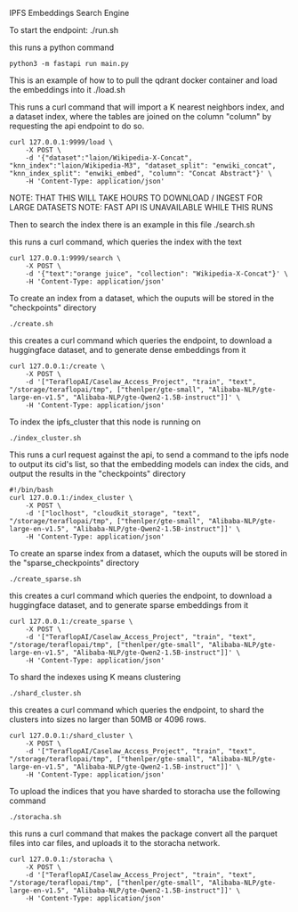 IPFS Embeddings Search Engine

To start the endpoint:
./run.sh

this runs a python command 

```
python3 -m fastapi run main.py
```

This is an example of how to  to pull the qdrant docker container and load the embeddings into it
./load.sh

This runs a curl command that will import a K nearest neighbors index, and a dataset index, where the tables are joined on the column "column" by requesting the api endpoint to do so.

```
curl 127.0.0.1:9999/load \
    -X POST \
    -d '{"dataset":"laion/Wikipedia-X-Concat", "knn_index":"laion/Wikipedia-M3", "dataset_split": "enwiki_concat", "knn_index_split": "enwiki_embed", "column": "Concat Abstract"}' \
    -H 'Content-Type: application/json'
```
NOTE: THAT THIS WILL TAKE HOURS TO DOWNLOAD / INGEST FOR LARGE DATASETS
NOTE: FAST API IS UNAVAILABLE WHILE THIS RUNS

Then to search the index there is an example in this file
./search.sh 

this runs a curl command, which queries the index with the text

```
curl 127.0.0.1:9999/search \
    -X POST \
    -d '{"text":"orange juice", "collection": "Wikipedia-X-Concat"}' \
    -H 'Content-Type: application/json'
```

To create an index from a dataset, which the ouputs will be stored in the "checkpoints" directory

```
./create.sh
```

this creates a curl command which queries the endpoint, to download a huggingface dataset, and to generate dense embeddings from it

```
curl 127.0.0.1:/create \
    -X POST \
    -d '["TeraflopAI/Caselaw_Access_Project", "train", "text", "/storage/teraflopai/tmp", ["thenlper/gte-small", "Alibaba-NLP/gte-large-en-v1.5", "Alibaba-NLP/gte-Qwen2-1.5B-instruct"]]' \
    -H 'Content-Type: application/json'
```

To index the ipfs_cluster that this node is running on

```
./index_cluster.sh
```

This runs a curl request against the api, to send a command to the ipfs node to output its cid's list, so that the embedding models can index the cids, and output the results in the "checkpoints" directory

```
#!/bin/bash
curl 127.0.0.1:/index_cluster \
    -X POST \
    -d '["loclhost", "cloudkit_storage", "text", "/storage/teraflopai/tmp", ["thenlper/gte-small", "Alibaba-NLP/gte-large-en-v1.5", "Alibaba-NLP/gte-Qwen2-1.5B-instruct"]]' \
    -H 'Content-Type: application/json'
```

To create an sparse index from a dataset, which the ouputs will be stored in the "sparse_checkpoints" directory

```
./create_sparse.sh
```

this creates a curl command which queries the endpoint, to download a huggingface dataset, and to generate sparse embeddings from it

```
curl 127.0.0.1:/create_sparse \
    -X POST \
    -d '["TeraflopAI/Caselaw_Access_Project", "train", "text", "/storage/teraflopai/tmp", ["thenlper/gte-small", "Alibaba-NLP/gte-large-en-v1.5", "Alibaba-NLP/gte-Qwen2-1.5B-instruct"]]' \
    -H 'Content-Type: application/json'
```

To shard the indexes using K means clustering

```
./shard_cluster.sh
```

this creates a curl command which queries the endpoint, to shard the clusters into sizes no larger than 50MB or 4096 rows.

```
curl 127.0.0.1:/shard_cluster \
    -X POST \
    -d '["TeraflopAI/Caselaw_Access_Project", "train", "text", "/storage/teraflopai/tmp", ["thenlper/gte-small", "Alibaba-NLP/gte-large-en-v1.5", "Alibaba-NLP/gte-Qwen2-1.5B-instruct"]]' \
    -H 'Content-Type: application/json'
```


To upload the indices that you have sharded to storacha use the following command

```
./storacha.sh
```

this runs a curl command that makes the package convert all the parquet files into car files, and uploads it to the storacha network.

```
curl 127.0.0.1:/storacha \
    -X POST \
    -d '["TeraflopAI/Caselaw_Access_Project", "train", "text", "/storage/teraflopai/tmp", ["thenlper/gte-small", "Alibaba-NLP/gte-large-en-v1.5", "Alibaba-NLP/gte-Qwen2-1.5B-instruct"]]' \
    -H 'Content-Type: application/json'
```

